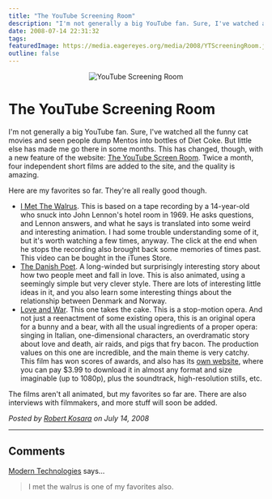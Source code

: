 ```yaml
---
title: "The YouTube Screening Room"
description: "I'm not generally a big YouTube fan. Sure, I've watched all the funny cat movies and seen people dump Mentos into bottles of Diet Coke. But little else has made me go there in some months. This has changed, though, with a new feature of the website: The YouTube Screen Room. Twice a month, four independent short films are added to the site, and the quality is amazing."
date: 2008-07-14 22:31:32
tags: 
featuredImage: https://media.eagereyes.org/media/2008/YTScreeningRoom.jpg
outline: false
---
```


<p align="center"><img src="https://media.eagereyes.org/media/2008/YTScreeningRoom.jpg" border="0" alt="YouTube Screening Room" /></p>

# The YouTube Screening Room

I'm not generally a big YouTube fan. Sure, I've watched all the funny cat movies and seen people dump Mentos into bottles of Diet Coke. But little else has made me go there in some months. This has changed, though, with a new feature of the website: <a href="http://youtube.com/ytscreeningroom">The YouTube Screen Room</a>. Twice a month, four independent short films are added to the site, and the quality is amazing.

Here are my favorites so far. They're all really good though.

<ul>
<li><a href="http://youtube.com/ytscreeningroom?v=jmR0V6s3NKk">I Met The Walrus</a>. This is based on a tape recording by a 14-year-old who snuck into John Lennon's hotel room in 1969. He asks questions, and Lennon answers, and what he says is translated into some weird and interesting animation. I had some trouble understanding some of it, but it's worth watching a few times, anyway. The click at the end when he stops the recording also brought back some memories of times past. This video can be bought in the iTunes Store.</li>
<li><a href="http://youtube.com/ytscreeningroom?v=iTef0HWbW_M">The Danish Poet</a>. A long-winded but surprisingly interesting story about how two people meet and fall in love. This is also animated, using a seemingly simple but very clever style. There are lots of interesting little ideas in it, and you also learn some interesting things about the relationship between Denmark and Norway.</li>
<li><a href="http://youtube.com/ytscreeningroom?v=jiSu3YCDEuw">Love and War</a>. This one takes the cake. This is a stop-motion opera. And not just a reenactment of some existing opera, this is an original opera for a bunny and a bear, with all the usual ingredients of a proper opera: singing in Italian, one-dimensional characters, an overdramatic story about love and death, air raids, and pigs that fry bacon. The production values on this one are incredible, and the main theme is very catchy. This film has won scores of awards, and also has its <a href="http://loveandwar.se/">own website</a>, where you can pay $3.99 to download it in almost any format and size imaginable (up to 1080p), plus the soundtrack, high-resolution stills, etc.</li>
</ul>
<div>The films aren't all animated, but my favorites so far are. There are also interviews with filmmakers, and more stuff will soon be added.</div>


_Posted by <a href="/about">Robert Kosara</a> on July 14, 2008_


<aside class="comments">

---
## Comments

<a href="http://techengage.com" rel="nofollow noopener" target="_blank">Modern Technologies</a> says…
>	<p>I met the walrus is one of my favorites also.</p>

</aside>

